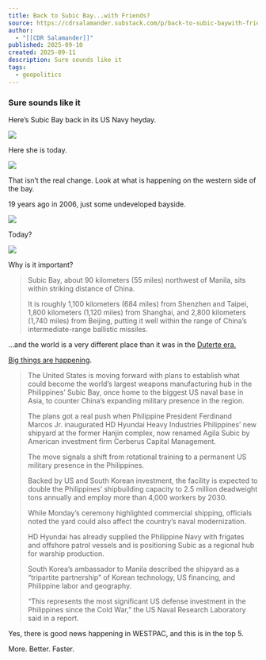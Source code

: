 ```yaml
---
title: Back to Subic Bay...with Friends?
source: https://cdrsalamander.substack.com/p/back-to-subic-baywith-friends?publication_id=247761&post_id=173240121&isFreemail=true&r=7br8e&triedRedirect=true
author:
  - "[[CDR Salamander]]"
published: 2025-09-10
created: 2025-09-11
description: Sure sounds like it
tags:
  - geopolitics
---
```

### Sure sounds like it

Here’s Subic Bay back in its US Navy heyday.

![](https://substackcdn.com/image/fetch/$s_!_3yD!,w_424,c_limit,f_webp,q_auto:good,fl_progressive:steep/https%3A%2F%2Fsubstack-post-media.s3.amazonaws.com%2Fpublic%2Fimages%2Fbe4788d4-aba2-40a2-b8a4-2db407be9179_1892x1254.png)

Here she is today.

![](https://substackcdn.com/image/fetch/$s_!Vlq4!,w_424,c_limit,f_webp,q_auto:good,fl_progressive:steep/https%3A%2F%2Fsubstack-post-media.s3.amazonaws.com%2Fpublic%2Fimages%2F46cb700f-34b1-46d8-a98c-bdcc63095b5b_1762x1148.png)

That isn’t the real change. Look at what is happening on the western side of the bay.

19 years ago in 2006, just some undeveloped bayside.

![](https://substackcdn.com/image/fetch/$s_!iL29!,w_424,c_limit,f_webp,q_auto:good,fl_progressive:steep/https%3A%2F%2Fsubstack-post-media.s3.amazonaws.com%2Fpublic%2Fimages%2Ff1f9f33a-fb18-4d2c-84ed-bb20bfc832d0_936x636.png)

Today?

![](https://substackcdn.com/image/fetch/$s_!8UR8!,w_424,c_limit,f_webp,q_auto:good,fl_progressive:steep/https%3A%2F%2Fsubstack-post-media.s3.amazonaws.com%2Fpublic%2Fimages%2Fc4677ee4-71e3-45f7-acf9-a1786790086f_936x636.png)

Why is it important?

> Subic Bay, about 90 kilometers (55 miles) northwest of Manila, sits within striking distance of China.
> 
> It is roughly 1,100 kilometers (684 miles) from Shenzhen and Taipei, 1,800 kilometers (1,120 miles) from Shanghai, and 2,800 kilometers (1,740 miles) from Beijing, putting it well within the range of China’s intermediate-range ballistic missiles.

…and the world is a very different place than it was in the [Duterte era.](https://www.aljazeera.com/opinions/2020/2/29/dutertes-decision-to-end-the-alliance-with-the-us-is-reckless)

[Big things are happening](https://interestingengineering.com/military/us-world-largest-weapons-hub-china).

> The United States is moving forward with plans to establish what could become the world’s largest weapons manufacturing hub in the Philippines’ Subic Bay, once home to the biggest US naval base in Asia, to counter China’s expanding military presence in the region.
> 
> The plans got a real push when Philippine President Ferdinand Marcos Jr. inaugurated HD Hyundai Heavy Industries Philippines’ new shipyard at the former Hanjin complex, now renamed Agila Subic by American investment firm Cerberus Capital Management.
> 
> The move signals a shift from rotational training to a permanent US military presence in the Philippines.
> 
> Backed by US and South Korean investment, the facility is expected to double the Philippines’ shipbuilding capacity to 2.5 million deadweight tons annually and employ more than 4,000 workers by 2030.
> 
> While Monday’s ceremony highlighted commercial shipping, officials noted the yard could also affect the country’s naval modernization.
> 
> HD Hyundai has already supplied the Philippine Navy with frigates and offshore patrol vessels and is positioning Subic as a regional hub for warship production.
> 
> South Korea’s ambassador to Manila described the shipyard as a “tripartite partnership” of Korean technology, US financing, and Philippine labor and geography.
> 
> “This represents the most significant US defense investment in the Philippines since the Cold War,” the US Naval Research Laboratory said in a report.

Yes, there is good news happening in WESTPAC, and this is in the top 5.

More. Better. Faster.